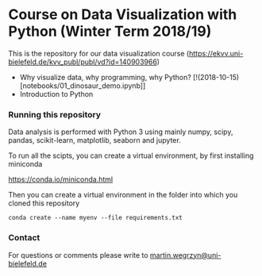 # Course on Data Visualization with Python (Winter Term 2018/19)

This is the repository for our data visualization course (https://ekvv.uni-bielefeld.de/kvv_publ/publ/vd?id=140903966)

- Why visualize data, why programming, why Python? [!(2018-10-15)[notebooks/01_dinosaur_demo.ipynb]]  
- Introduction to Python  

### Running this repository

Data analysis is performed with Python 3 using mainly numpy, scipy, pandas, scikit-learn, matplotlib, seaborn and jupyter.

To run all the scipts, you can create a virtual environment, by first installing miniconda  
  
https://conda.io/miniconda.html  

Then you can create a virtual environment in the folder into which you cloned this repository

```shell
conda create --name myenv --file requirements.txt
```

### Contact

For questions or comments please write to [martin.wegrzyn@uni-bielefeld.de](mailto:martin.wegrzyn@uni-bielefeld.de)

